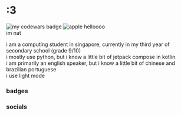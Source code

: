 # :3
![my codewars badge](https://www.codewars.com/users/fxg/badges/small?theme=light)
![apple](https://badgen.net/badge/icon/apple?icon=apple&label)
helloooo  
im nat

i am a computing student in singapore, currently in my third year of secondary school (grade 9/10)  
i mostly use python, but i know a little bit of jetpack compose in kotlin  
i am primarily an english speaker, but i know a little bit of chinese and brazilian portuguese  
i use light mode  


### badges



### socials
